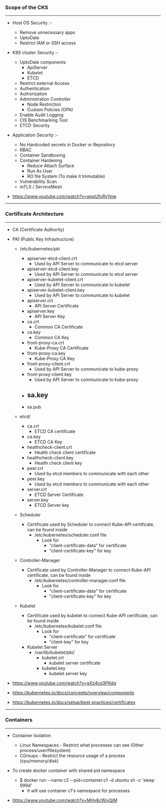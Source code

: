 ### Scope of the CKS
-------------------------

- Host OS Security :-
    - Remove unnecessary apps
    - UptoDate
    - Restrict IAM or SSH access

- K8S cluster Security :-
    - UptoDate components
        - ApiServer
        - Kubelet
        - ETCD
    - Restrict external Access
    - Authentication
    - Authorization
    - Administration Controller 
        - Node Restriction
        - Custom Policies (OPA)
    - Enable Audit Logging
    - CIS Benchmarking Tool
    - ETCD Security

- Application Security :-
    - No Hardcoded secrets in Docker or Repository
    - RBAC
    - Container Sandboxing
    - Container Hardening
        - Reduce Attach Surface
        - Run As User
        - RO file System (To make it Immutable)
    - Vulnerability Scan
    - mTLS / ServiceMesh

- https://www.youtube.com/watch?v=wqsUfvRyYpw

-------------------------
### Certificate Architecture
-------------------------

- CA (Certificate Authority)
- PKI (Public Key Infrastructure)
    - /etc/kubernetes/pki

        - apiserver-etcd-client.crt 
            - Used by API Server to communicate to etcd server
        - apiserver-etcd-client.key 
            - Used by API Server to communicate to etcd server
        - apiserver-kubelet-client.crt 
            - Used by API Server to communicate to kubelet
        - apiserver-kubelet-client.key 
            - Used by API Server to communicate to kubelet
        - apiserver.crt 
            - API Server Certificate
        - apiserver.key 
            - API Server Key
        - ca.crt 
            - Common CA Certificate
        - ca.key 
            - Common CA Key
        - front-proxy-ca.crt 
            - Kube-Proxy CA Certificate
        - front-proxy-ca.key 
            - Kube-Proxy CA Key
        - front-proxy-client.crt 
            - Used by API Server to communicate to kube-proxy
        - front-proxy-client.key 
            - Used by API Server to communicate to kube-proxy
        - sa.key
            - 
        - sa.pub

    - etcd/

        - ca.crt
            - ETCD CA certificate
        - ca.key
            - ETCD CA Key
        - healthcheck-client.crt
            - Health check client certificate
        - healthcheck-client.key
            - Health check client key
        - peer.crt
            - Used by etcd members to communicate with each other
        - peer.key
            - Used by etcd members to communicate with each other
        - server.crt
            - ETCD Server Certificate
        - server.key
            - ETCD Server key
        
    - Scheduler
        - Certificate used by Scheduler to connect Kube-API certificate, can be found inside
            - /etc/kubernetes/scheduler.conf file
                - Look for 
                    - "client-certificate-data" for certificate
                    - "client-certificate-key" for key

    - Controller-Manager
        - Certificate used by Controller-Manager to connect Kube-API certificate, can be found inside
            - /etc/kubernetes/controller-manager.conf file
                - Look for 
                    - "client-certificate-data" for certificate
                    - "client-certificate-key" for key

    - Kubelet
        - Certificate used by kubelet to connect Kube-API certificate, can be found inside
            - /etc/kubernetes/kubelet.conf file
                - Look for
                    - "client-certificate" for certificate
                    - "client-key" for key
        - Kubelet Server
            - /var/lib/kubelet/pki/
                - kubelet.crt
                    - kubelet server certificate
                - kubelet.key
                    - kubelet server key

- https://www.youtube.com/watch?v=gXz4cq3PKdg
- https://kubernetes.io/docs/concepts/overview/components
- https://kubernetes.io/docs/setup/best-practices/certificates

-------------------------
### Containers
-------------------------
- Container Isolation
    - Linux Namespaces  - Restrict what processes can see (Other process/user/filesystem)
    - CGroups           - Restrict the resource usage of a process (cpu/memory/disk)

- To create docker container with shared pid namespace
    - $ docker run --name c2 --pid=container:c1 -d ubuntu sh -c 'sleep 999d'
        - It will use container c1's namespace for processes

- https://www.youtube.com/watch?v=MHv6cWjvQjM

